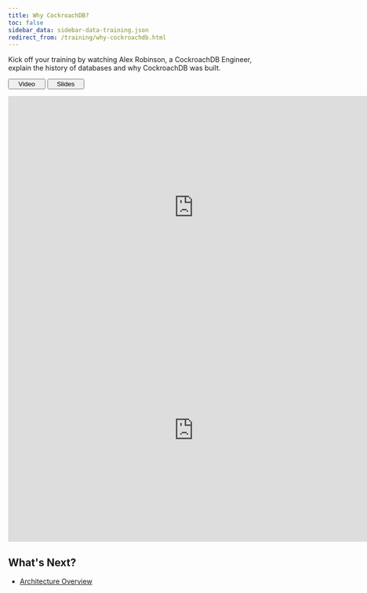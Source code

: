 ```yaml
---
title: Why CockroachDB?
toc: false
sidebar_data: sidebar-data-training.json
redirect_from: /training/why-cockroachdb.html
---
```


Kick off your training by watching Alex Robinson, a CockroachDB Engineer, explain the history of databases and why CockroachDB was built.


<div class="filters clearfix">
  <button style="width: 15%" class="filter-button" data-scope="video">Video</button>
  <button style="width: 15%" class="filter-button" data-scope="slides">Slides</button>
</div>
<p></p>

<div class="filter-content" data-scope="video">

<iframe width="756" height="454" src="https://www.youtube.com/embed/6OFeuNy39Qg?rel=0&amp;start=88&amp;end=604" frameborder="0" allow="autoplay; encrypted-media" allowfullscreen></iframe>

</div>

<div class="filter-content" data-scope="slides">

<iframe src="https://docs.google.com/presentation/d/e/2PACX-1vSny7UJX6AqwSkVbJKnjnv9ZifTagwQs1SkHa7c-uyOcnLCesAhr3xSJeJXrVCwMN6Bg6jFtZs3bKmB/embed?start=false&loop=false" frameborder="0" width="756" height="454" allowfullscreen="true" mozallowfullscreen="true" webkitallowfullscreen="true"></iframe>

</div>

## What's Next?

- [Architecture Overview](architecture-overview.html)
